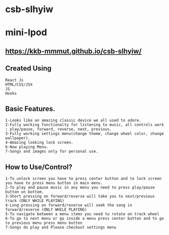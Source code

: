 # csb-slhyiw
# mini-Ipod
## https://kkb-mmmut.github.io/csb-slhyiw/

## Created Using
    React Js
    HTML/CSS/JSX
    JS
    Hooks


## Basic Features.
    1-Looks like an amazing classic device we all used to adore.
    2-Fully working functionalty for listening to music, all controls work : play/pause, forward, reverse, next, previous.
    3-Fully working settings menu(change theme, change wheel color, change wallpaper).
    4-Amazing looking lock screen.
    6-Now playing Menu. 
    7-Songs and images only for personal use.

## How to Use/Control?
    1-To unlock screen you have to press center button and to lock screen you have to press menu button in main menu.
    2-To play and pause music in any menu you need to press play/pause button on bottom.
    3-Short pressing on forward/reverse will take you to next/previous track (ONLY WHILE PLAYING)
    4-Long pressing on forward/reverse will seek the song in forward/reverse (ONLY WHILE PLAYING)
    5-To navigate between a menu items you need to rotate on track wheel
    6-To go to next menu or go inside a menu press center button and to go to previous menu press menu button
    7-Songs do play and Please checkout settings menu
